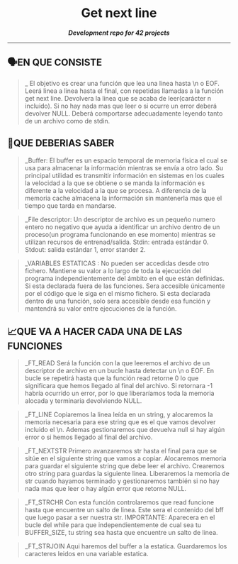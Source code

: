 <h1 align="center">
	Get next line
</h1>

<p align="center">
	<b><i>Development repo for 42 projects</i></b><br>

---

## 🗣️EN QUE CONSISTE

> _ El objetivo es crear una función que lea una linea hasta \n o EOF. Leerá  linea a linea hasta el final, con repetidas llamadas a la función get next line. Devolvera la linea que se acaba de leer(carácter n incluido). Si no hay nada mas que leer o si ocurre un error deberá devolver NULL. Deberá comportarse adecuadamente leyendo tanto de un archivo como de stdin.

## 📝QUE DEBERIAS SABER

> _Buffer: El buffer es un espacio temporal de memoria física el cual se usa para almacenar Ia información mientras se envía a otro lado. Su principal utilidad es transmitir información en sistemas en los cuales la velocidad a la que se obtiene o se manda la información es diferente a la velocidad a la que se procesa. A diferencia de la memoria cache almacena la información sin mantenerla mas que el tiempo que tarda en mandarse.

> _File descriptor: Un descriptor de archivo es un pequeño numero entero no negativo que ayuda a identificar un archivo dentro de un proceso(un programa funcionando en ese momento) mientras se utilizan recursos de entrenad/salida. Stdin: entrada estándar 0. Stdout: salida estándar 1, error stander 2.

> _VARIABLES ESTATICAS : No pueden ser accedidas desde otro fichero. Mantiene su valor a lo largo de toda la ejecución del programa independientemente del ámbito en el que están definidas. Si esta declarada fuera de las funciones. Sera accesible únicamente por el código que le siga en el mismo fichero. Si esta declarada dentro de una función, solo sera accesible desde esa función y mantendrá su valor entre ejecuciones de la función.

## 📈QUE VA A HACER CADA UNA DE LAS FUNCIONES

> _FT_READ
Será la función con la que leeremos el archivo de un descriptor de archivo en un bucle hasta detectar un \n o EOF. En bucle se repetirá hasta que la función read retorne 0 lo que significara que hemos llegado al final del archivo. Si retornara -1 habría ocurrido un error, por lo que liberaríamos toda la memoria alocada y terminaria devolviendo NULL. 

> _FT_LINE
Copiaremos la linea leída en un string, y alocaremos la memoria necesaria para ese string que es el que vamos devolver incluido el \n. Ademas gestionaremos que devuelva null si hay algún error o si hemos llegado al final del archivo.

> _FT_NEXTSTR
Primero avanzaremos str hasta el final  para que se sitúe en el siguiente string que vamos a copiar. Alocaremos memoria para guardar el siguiente string que debe leer el archivo. Crearemos otro string para guardas la siguiente linea. Liberaremos la memoria de str cuando hayamos terminado y gestionaremos también si no hay nada mas que leer o hay algún error que retorne NULL.

> _FT_STRCHR
Con esta función controlaremos que read funcione hasta que encuentre un salto de linea. Este sera el contenido del bff que luego pasar a ser nuestra str. IMPORTANTE: Aparecera en el bucle del while para que independientemente de cual sea tu BUFFER_SIZE, tu string sea hasta que encuentre un salto de linea.

> _FT_STRJOIN
Aqui haremos del buffer a la estatica. Guardaremos los caracteres leidos en una variable estatica.

